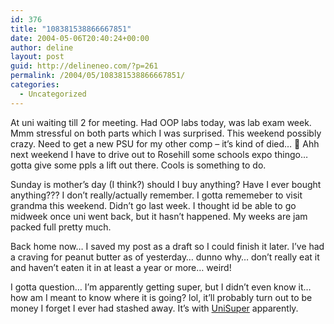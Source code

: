 ```yaml
---
id: 376
title: "108381538866667851"
date: 2004-05-06T20:40:24+00:00
author: deline
layout: post
guid: http://delineneo.com/?p=261
permalink: /2004/05/108381538866667851/
categories:
  - Uncategorized
---
```

At uni waiting till 2 for meeting. Had OOP labs today, was lab exam week. Mmm stressful on both parts which I was surprised. This weekend possibly crazy. Need to get a new PSU for my other comp &#8211; it&#8217;s kind of died&#8230; 🙁 Ahh next weekend I have to drive out to Rosehill some schools expo thingo&#8230; gotta give some ppls a lift out there. Cools is something to do.

Sunday is mother&#8217;s day (I think?) should I buy anything? Have I ever bought anything??? I don&#8217;t really/actually remember. I gotta rememeber to visit grandma this weekend. Didn&#8217;t go last week. I thought id be able to go midweek once uni went back, but it hasn&#8217;t happened. My weeks are jam packed full pretty much.

Back home now&#8230; I saved my post as a draft so I could finish it later. I&#8217;ve had a craving for peanut butter as of yesterday&#8230; dunno why&#8230; don&#8217;t really eat it and haven&#8217;t eaten it in at least a year or more&#8230; weird!

I gotta question&#8230; I&#8217;m apparently getting super, but I didn&#8217;t even know it&#8230; how am I meant to know where it is going? lol, it&#8217;ll probably turn out to be money I forget I ever had stashed away. It&#8217;s with [UniSuper](http://www.unisuper.com.au/) apparently.